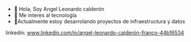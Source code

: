- 👋 Hola, Soy  Angel Leonardo calderón
- 👀 Me interes al tecnología
- 🌱Actualmente estoy desarrolando proyectos de infraestructura y datos

linkedin: www.linkedin.com/in/angel-leonardo-calderón-franco-44b16534
